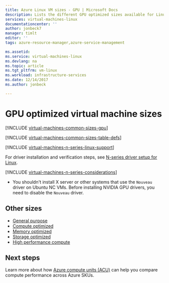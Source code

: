 ```yaml
---
title: Azure Linux VM sizes - GPU | Microsoft Docs
description: Lists the different GPU optimized sizes available for Linux virtual machines in Azure. Lists information about the number of vCPUs, data disks and NICs as well as storage throughput and network bandwidth for sizes in this series.
services: virtual-machines-linux
documentationcenter: ''
author: jonbeck7
manager: timlt
editor: ''
tags: azure-resource-manager,azure-service-management

ms.assetid: 
ms.service: virtual-machines-linux
ms.devlang: na
ms.topic: article
ms.tgt_pltfrm: vm-linux
ms.workload: infrastructure-services
ms.date: 12/14/2017
ms.author: jonbeck

---
```


# GPU optimized virtual machine sizes

[!INCLUDE [virtual-machines-common-sizes-gpu](../../../includes/virtual-machines-common-sizes-gpu.md)]


[!INCLUDE [virtual-machines-common-sizes-table-defs](../../../includes/virtual-machines-common-sizes-table-defs.md)]

[!INCLUDE [virtual-machines-n-series-linux-support](../../../includes/virtual-machines-n-series-linux-support.md)]

For driver installation and verification steps, see [N-series driver setup for Linux](n-series-driver-setup.md).

[!INCLUDE [virtual-machines-n-series-considerations](../../../includes/virtual-machines-n-series-considerations.md)]

* You shouldn't install X server or other systems that use the `Nouveau` driver on Ubuntu NC VMs. Before installing NVIDIA GPU drivers, you need to disable the `Nouveau` driver.  

## Other sizes
- [General purpose](sizes-general.md)
- [Compute optimized](sizes-compute.md)
- [Memory optimized](sizes-memory.md)
- [Storage optimized](sizes-storage.md)
- [High performance compute](sizes-hpc.md)

## Next steps
Learn more about how [Azure compute units (ACU)](acu.md) can help you compare compute performance across Azure SKUs.